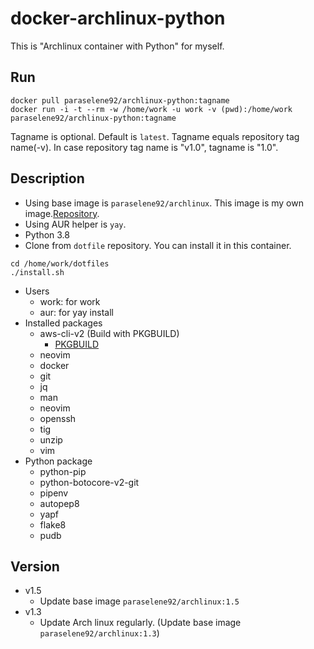 # docker-archlinux-python

This is "Archlinux container with Python" for myself.

## Run

```console
docker pull paraselene92/archlinux-python:tagname
docker run -i -t --rm -w /home/work -u work -v (pwd):/home/work paraselene92/archlinux-python:tagname
```

Tagname is optional. Default is `latest`. Tagname equals repository tag name(-v). In case repository tag name is "v1.0", tagname is "1.0".

## Description

- Using base image is `paraselene92/archlinux`. This image is my own image.[Repository](https://github.com/paraselene92/docker-archlinux).
- Using AUR helper is `yay`.
- Python 3.8 
- Clone from `dotfile` repository. You can install it in this container.

```console
cd /home/work/dotfiles
./install.sh
```

- Users
  - work: for work
  - aur: for yay install
- Installed packages
  - aws-cli-v2 (Build with PKGBUILD)
    - [PKGBUILD](https://gist.githubusercontent.com/paraselene92/4d94969599366dadc8c8505dfaa03a9a/raw/80ab83c54187d9acc1682c478e1d0d59149ce640/PKGBUILD)
  - neovim
  - docker
  - git
  - jq
  - man
  - neovim
  - openssh
  - tig
  - unzip
  - vim
- Python package
  - python-pip
  - python-botocore-v2-git
  - pipenv
  - autopep8
  - yapf
  - flake8
  - pudb

## Version

- v1.5
  - Update base image `paraselene92/archlinux:1.5`
- v1.3
  - Update Arch linux regularly. (Update base image `paraselene92/archlinux:1.3`)
